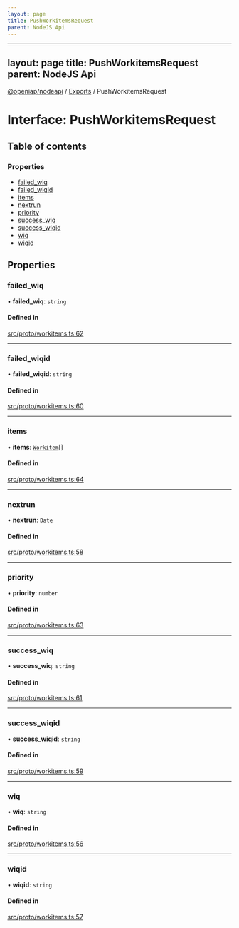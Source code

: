 ```yaml
---
layout: page
title: PushWorkitemsRequest
parent: NodeJS Api
---
```

---
layout: page
title: PushWorkitemsRequest
parent: NodeJS Api
---
[@openiap/nodeapi](../README.md) / [Exports](../modules.md) / PushWorkitemsRequest

# Interface: PushWorkitemsRequest

## Table of contents

### Properties

- [failed\_wiq](PushWorkitemsRequest.html#failed_wiq)
- [failed\_wiqid](PushWorkitemsRequest.html#failed_wiqid)
- [items](PushWorkitemsRequest.html#items)
- [nextrun](PushWorkitemsRequest.html#nextrun)
- [priority](PushWorkitemsRequest.html#priority)
- [success\_wiq](PushWorkitemsRequest.html#success_wiq)
- [success\_wiqid](PushWorkitemsRequest.html#success_wiqid)
- [wiq](PushWorkitemsRequest.html#wiq)
- [wiqid](PushWorkitemsRequest.html#wiqid)

## Properties

### failed\_wiq

• **failed\_wiq**: `string`

#### Defined in

[src/proto/workitems.ts:62](https://github.com/openiap/nodeapi/blob/a6b5438/src/proto/workitems.ts#L62)

___

### failed\_wiqid

• **failed\_wiqid**: `string`

#### Defined in

[src/proto/workitems.ts:60](https://github.com/openiap/nodeapi/blob/a6b5438/src/proto/workitems.ts#L60)

___

### items

• **items**: [`Workitem`](../modules.html#workitem)[]

#### Defined in

[src/proto/workitems.ts:64](https://github.com/openiap/nodeapi/blob/a6b5438/src/proto/workitems.ts#L64)

___

### nextrun

• **nextrun**: `Date`

#### Defined in

[src/proto/workitems.ts:58](https://github.com/openiap/nodeapi/blob/a6b5438/src/proto/workitems.ts#L58)

___

### priority

• **priority**: `number`

#### Defined in

[src/proto/workitems.ts:63](https://github.com/openiap/nodeapi/blob/a6b5438/src/proto/workitems.ts#L63)

___

### success\_wiq

• **success\_wiq**: `string`

#### Defined in

[src/proto/workitems.ts:61](https://github.com/openiap/nodeapi/blob/a6b5438/src/proto/workitems.ts#L61)

___

### success\_wiqid

• **success\_wiqid**: `string`

#### Defined in

[src/proto/workitems.ts:59](https://github.com/openiap/nodeapi/blob/a6b5438/src/proto/workitems.ts#L59)

___

### wiq

• **wiq**: `string`

#### Defined in

[src/proto/workitems.ts:56](https://github.com/openiap/nodeapi/blob/a6b5438/src/proto/workitems.ts#L56)

___

### wiqid

• **wiqid**: `string`

#### Defined in

[src/proto/workitems.ts:57](https://github.com/openiap/nodeapi/blob/a6b5438/src/proto/workitems.ts#L57)
